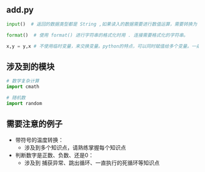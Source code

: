 ## add.py
```py
input()  # 返回的数据类型都是 String ,如果读入的数据需要进行数值运算，需要转换为 float(a) 类型，不然使用 + 符号进行的是字符串的连接。

format()  # 使用 format() 进行字符串的格式化时用 . 连接需要格式化的字符串。

x,y = y,x # 不使用临时变量，来交换变量。python的特点，可以同时赋值给多个变量。一条语句就可以完成三条语句的作用，优雅、简短。
```

## 涉及到的模块
```py
# 数学复杂计算
import cmath

# 随机数
import random
```

## 需要注意的例子
- 带符号的温度转换：
    - 涉及到多个知识点，请熟练掌握每个知识点
- 判断数字是正数、负数、还是0：
    - 涉及到 捕获异常、跳出循环、一直执行的死循环等知识点